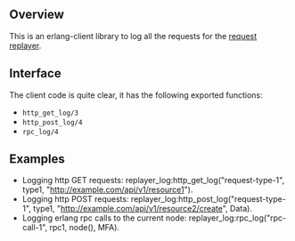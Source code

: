 Overview
--------

This is an erlang-client library to log all the requests for the [request replayer](https://github.com/EchoTeam/replayer).

Interface
---------

The client code is quite clear, it has the following exported functions:
 * `http_get_log/3`
 * `http_post_log/4`
 * `rpc_log/4`

Examples
--------

* Logging http GET requests:
    replayer_log:http_get_log("request-type-1", type1, "http://example.com/api/v1/resource1").
* Logging http POST requests:
    replayer_log:http_post_log("request-type-1", type1, "http://example.com/api/v1/resource2/create", Data).
* Logging erlang rpc calls to the current node:
    replayer_log:rpc_log("rpc-call-1", rpc1, node(), MFA).
    
